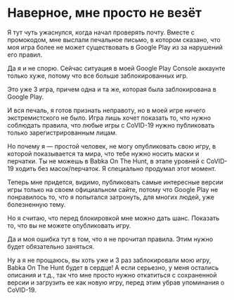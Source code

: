 # Наверное, мне просто не везёт

Я тут чуть ужаснулся, когда начал проверять почту. Вместе с промокодом, мне выслали печальное письмо, в котором
сказано, что моя игра более не может существовать в Google Play из за нарушений его правил.

Да я и не спорю. Сейчас ситуация в моей Google Play Console аккаунте только хуже, потому что все больше
заблокированных игр.

Это уже 3 игра, причем одна и та же, которая была заблокирована в Google Play.

И вся печаль, я готов признать неправоту, но в моей игре ничего экстремистского не было. Игра лишь хочет показать то,
что нужно соблюдать правила, что любые игры с CoVID-19 нужно публиковать только зарегистрированным лицам.

Но почему я — простой человек, не могу опубликовать свою игру, в которой показывается та мира, что тебе нужно носить
маски и перчатки. Ты не можешь в Babka On The Hunt, в этапе уровней с CoVID-19 ходить без масок/перчаток. Я
специально продумал этот момент.

Теперь мне придется, видимо, публиковать самые интересные версии игры только на своем официальном сайте, потому что
Google Play не понравилось то, что я попытался затронуть, для многих людей, уже болезненную тему.

Но я считаю, что перед блокировкой мне можно дать шанс. Показать то, что вы не можете опубликовать игру.

Да и моя ошибка тут в том, что я не прочитал правила. Этим нужно будет обязательно заняться.

Ну а я не прощаюсь, вы хоть уже и 3 раз заблокировали мою игру, Babka On The Hunt будет в сердце! А если серьезно, у
меня остались описания и т.д., так что мне просто нужно откатиться с сохраненной версии и загрузить ее как новую игру,
перед этим убрав упоминания о CoVID-19.
